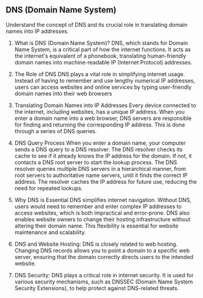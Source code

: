 ## DNS (Domain Name System)

Understand the concept of DNS and its crucial role in translating domain names into IP addresses.

1. What is DNS (Domain Name System)? 
DNS, which stands for Domain Name System, is a critical part of how the internet functions. It acts as the internet's equivalent of a phonebook, translating human-friendly domain names into machine-readable IP (Internet Protocol) addresses.

2. The Role of DNS 
DNS plays a vital role in simplifying internet usage. Instead of having to remember and use lengthy numerical IP addresses, users can access websites and online services by typing user-friendly domain names into their web browsers

3. Translating Domain Names into IP Addresses
Every device connected to the internet, including websites, has a unique IP address. When you enter a domain name into a web browser, DNS servers are responsible for finding and returning the corresponding IP address. This is done through a series of DNS queries.

4. DNS Query Process
When you enter a domain name, your computer sends a DNS query to a DNS resolver. 
The DNS resolver checks its cache to see if it already knows the IP address for the domain. If not, it contacts a DNS root server to start the lookup process. 
The DNS resolver queries multiple DNS servers in a hierarchical manner, from root servers to authoritative name servers, until it finds the correct IP address. 
The resolver caches the IP address for future use, reducing the need for repeated lookups.

5. Why DNS is Essential 
DNS simplifies internet navigation. Without DNS, users would need to remember and enter complex IP addresses to access websites, which is both impractical and error-prone. 
DNS also enables website owners to change their hosting infrastructure without altering their domain name. This flexibility is essential for website maintenance and scalability.

6. DNS and Website Hosting: 
DNS is closely related to web hosting. Changing DNS records allows you to point a domain to a specific web server, ensuring that the domain correctly directs users to the intended website.

7. DNS Security:
DNS plays a critical role in internet security. It is used for various security mechanisms, such as DNSSEC (Domain Name System Security Extensions), to help protect against DNS-related threats.

